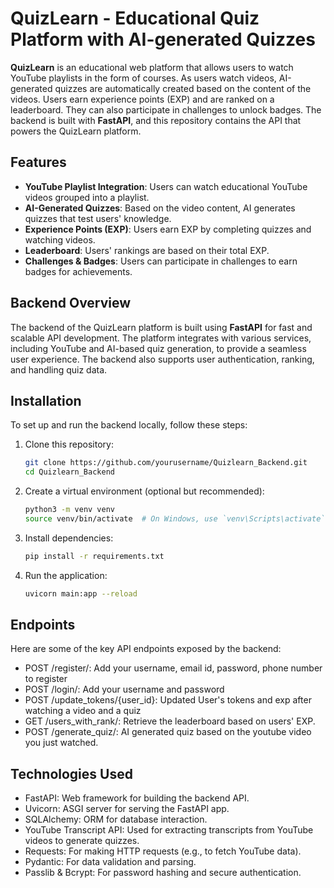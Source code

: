 # QuizLearn - Educational Quiz Platform with AI-generated Quizzes

**QuizLearn** is an educational web platform that allows users to watch YouTube playlists in the form of courses. As users watch videos, AI-generated quizzes are automatically created based on the content of the videos. Users earn experience points (EXP) and are ranked on a leaderboard. They can also participate in challenges to unlock badges. The backend is built with **FastAPI**, and this repository contains the API that powers the QuizLearn platform.

## Features

- **YouTube Playlist Integration**: Users can watch educational YouTube videos grouped into a playlist.
- **AI-Generated Quizzes**: Based on the video content, AI generates quizzes that test users' knowledge.
- **Experience Points (EXP)**: Users earn EXP by completing quizzes and watching videos.
- **Leaderboard**: Users' rankings are based on their total EXP.
- **Challenges & Badges**: Users can participate in challenges to earn badges for achievements.

## Backend Overview

The backend of the QuizLearn platform is built using **FastAPI** for fast and scalable API development. The platform integrates with various services, including YouTube and AI-based quiz generation, to provide a seamless user experience. The backend also supports user authentication, ranking, and handling quiz data.

## Installation

To set up and run the backend locally, follow these steps:

1. Clone this repository:
   ```bash
   git clone https://github.com/yourusername/Quizlearn_Backend.git
   cd Quizlearn_Backend
   
2. Create a virtual environment (optional but recommended):
    ```bash 
   python3 -m venv venv
   source venv/bin/activate  # On Windows, use `venv\Scripts\activate`

3. Install dependencies:
   ```bash
   pip install -r requirements.txt

4. Run the application:
   ```bash
   uvicorn main:app --reload

## Endpoints

Here are some of the key API endpoints exposed by the backend:

- POST /register/: Add your username, email id, password, phone number to register
- POST /login/: Add your username and password
- POST /update_tokens/{user_id}: Updated User's tokens and exp after watching a video and a quiz
- GET /users_with_rank/: Retrieve the leaderboard based on users' EXP.
- POST /generate_quiz/: AI generated quiz based on the youtube video you just watched.

## Technologies Used

- FastAPI: Web framework for building the backend API.
- Uvicorn: ASGI server for serving the FastAPI app.
- SQLAlchemy: ORM for database interaction.
- YouTube Transcript API: Used for extracting transcripts from YouTube videos to generate quizzes.
- Requests: For making HTTP requests (e.g., to fetch YouTube data).
- Pydantic: For data validation and parsing.
- Passlib & Bcrypt: For password hashing and secure authentication.
